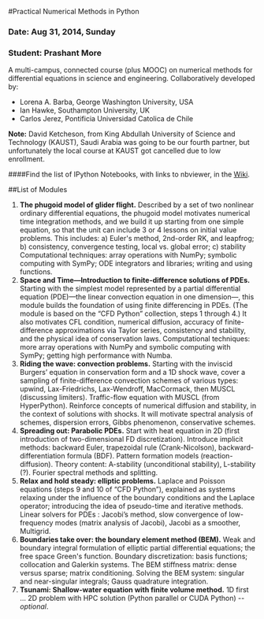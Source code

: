 #Practical Numerical Methods in Python

### Date: Aug 31, 2014, Sunday
### Student: Prashant More

A multi-campus, connected course (plus MOOC) on numerical methods for differential equations in science and engineering. Collaboratively developed by:
- Lorena A. Barba, George Washington University, USA
- Ian Hawke, Southampton University, UK
- Carlos Jerez, Pontificia Universidad Catolica de Chile

**Note:** David Ketcheson, from King Abdullah University of Science and Technology (KAUST), Saudi Arabia was going to be our fourth partner, but unfortunately the local course at KAUST got cancelled due to low enrollment.

####Find the list of IPython Notebooks, with links to nbviewer, in the [Wiki](https://github.com/numerical-mooc/numerical-mooc/wiki).

##List of Modules

1. **The phugoid model of glider flight.**
Described by a set of two nonlinear ordinary differential equations, the phugoid model motivates numerical time integration methods, and we build it up starting from one simple equation, so that the unit can include 3 or 4 lessons  on initial value problems. This includes: a) Euler's method, 2nd-order RK, and leapfrog; b) consistency, convergence testing, local vs. global error; c) stability
Computational techniques: array operations with NumPy; symbolic computing with SymPy; ODE integrators and libraries; writing and using functions.
2. **Space and Time—Introduction to finite-difference solutions of PDEs.**
Starting with the simplest model represented by a partial differential equation (PDE)—the linear convection equation in one dimension—, this module builds the foundation of using finite differencing in PDEs. (The module is based on the “CFD Python” collection, steps 1 through 4.)  It also motivates CFL condition, numerical diffusion, accuracy of finite-difference approximations via Taylor series, consistency and stability, and the physical idea of conservation laws.
Computational techniques: more array operations with NumPy and symbolic computing with SymPy; getting high performance with Numba.
3. **Riding the wave: convection problems.**
Starting with the inviscid Burgers’ equation in conservation form and a 1D shock wave, cover a sampling of finite-difference convection schemes of various types: upwind, Lax-Friedrichs, Lax-Wendroff, MacCormack, then MUSCL (discussing limiters). Traffic-flow equation with MUSCL (from HyperPython). Reinforce concepts of numerical diffusion and stability, in the context of solutions with shocks.  It will motivate spectral analysis of schemes, dispersion errors, Gibbs phenomenon, conservative schemes.
4. **Spreading out: Parabolic PDEs.**
Start with heat equation in 2D (first introduction of two-dimensional FD discretization). Introduce implicit methods: backward Euler, trapezoidal rule (Crank-Nicolson), backward-differentiation formula (BDF). Pattern formation models (reaction-diffusion). Theory content: A-stability (unconditional stability), L-stability (?). Fourier spectral methods and splitting.
5. **Relax and hold steady: elliptic problems.**
Laplace and Poisson equations (steps 9 and 10 of “CFD Python”), explained as systems relaxing under the influence of the boundary conditions and the Laplace operator; introducing the idea of pseudo-time and iterative methods. Linear solvers for PDEs : Jacobi’s method, slow convergence of low-frequency modes (matrix analysis of Jacobi), Jacobi as a smoother, Multigrid.
6. **Boundaries take over: the boundary element method (BEM).**
Weak and boundary integral formulation of elliptic partial differential equations; the free space Green's function. Boundary discretization: basis functions; collocation and Galerkin systems. The BEM stiffness matrix: dense versus sparse;  matrix conditioning. Solving the BEM system: singular and near-singular integrals; Gauss quadrature integration.
7. **Tsunami: Shallow-water equation with finite volume method.**
1D first … 2D problem with HPC solution (Python parallel or CUDA Python) -- *optional*.
